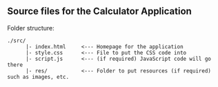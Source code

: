 ## Source files for the Calculator Application

Folder structure:

```
./src/
      |- index.html     <--- Homepage for the application
      |- style.css      <--- File to put the CSS code into
      |- script.js      <--- (if required) JavaScript code will go there
      |- res/           <--- Folder to put resources (if required) such as images, etc.
```
